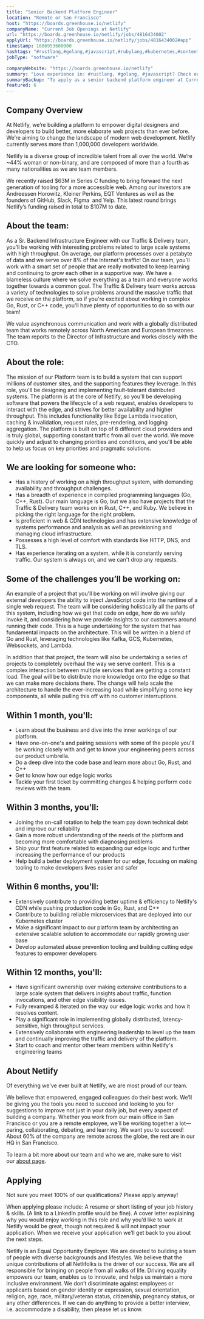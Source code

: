 ```yaml
---
title: "Senior Backend Platform Engineer"
location: "Remote or San Francisco"
host: "https://boards.greenhouse.io/netlify"
companyName: "Current Job Openings at Netlify"
url: "https://boards.greenhouse.io/netlify/jobs/4816434002"
applyUrl: "https://boards.greenhouse.io/netlify/jobs/4816434002#app"
timestamp: 1606953600000
hashtags: "#rustlang,#golang,#javascript,#rubylang,#kubernetes,#content,#ui/ux,#management,#git,#figma"
jobType: "software"

companyWebsite: "https://boards.greenhouse.io/netlify"
summary: "Love experience in: #rustlang, #golang, #javascript? Check out this job post!"
summaryBackup: "To apply as a senior backend platform engineer at Current Job Openings at Netlify, you preferably need to have some knowledge of: #rustlang, #golang, #javascript."
featured: 6
---
```


## Company Overview

At Netlify, we’re building a platform to empower digital designers and developers to build better, more elaborate web projects than ever before. We’re aiming to change the landscape of modern web development. Netlify currently serves more than 1,000,000 developers worldwide.

Netlify is a diverse group of incredible talent from all over the world. We’re ~44% woman or non-binary, and are composed of more than a fourth as many nationalities as we are team members.

We recently raised $63M in Series C funding to bring forward the next generation of tooling for a more accessible web. Among our investors are Andreessen Horowitz, Kleiner Perkins, EQT Ventures as well as the founders of GitHub, Slack, Figma  and Yelp. This latest round brings Netlify’s funding raised in total to $107M to date.

## About the team:

As a Sr. Backend Infrastructure Engineer with our Traffic & Delivery team, you’ll be working with interesting problems related to large scale systems with high throughput. On average, our platform processes over a petabyte of data and we serve over 8% of the internet's traffic! On our team, you'll work with a smart set of people that are really motivated to keep learning and continuing to grow each other in a supportive way. We have a blameless culture where we solve everything as a team and everyone works together towards a common goal. The Traffic & Delivery team works across a variety of technologies to solve problems around the massive traffic that we receive on the platform, so if you're excited about working in complex Go, Rust, or C++ code, you'll have plenty of opportunities to do so with our team!

We value asynchronous communication and work with a globally distributed team that works remotely across North American and European timezones. The team reports to the Director of Infrastructure and works closely with the CTO.

## About the role:

The mission of our Platform team is to build a system that can support millions of customer sites, and the supporting features they leverage. In this role, you'll be designing and implementing fault-tolerant distributed systems. The platform is at the core of Netlify, so you'll be developing software that powers the lifecycle of a web request, enables developers to interact with the edge, and strives for better availability and higher throughput. This includes functionality like Edge Lambda invocation, caching & invalidation, request rules, pre-rendering, and logging aggregation. The platform is built on top of 6 different cloud providers and is truly global, supporting constant traffic from all over the world. We move quickly and adjust to changing priorities and conditions, and you'll be able to help us focus on key priorities and pragmatic solutions.

## We are looking for someone who:

*   Has a history of working on a high throughput system, with demanding availability and throughput challenges.
*   Has a breadth of experience in compiled programming languages (Go, C++, Rust). Our main language is Go, but we also have projects that the Traffic & Delivery team works on in Rust, C++, and Ruby. We believe in picking the right language for the right problem.
*   Is proficient in web & CDN technologies and has extensive knowledge of systems performance and analysis as well as provisioning and managing cloud infrastructure.
*   Possesses a high level of comfort with standards like HTTP, DNS, and TLS.
*   Has experience iterating on a system, while it is constantly serving traffic. Our system is always on, and we can't drop any requests.

## Some of the challenges you’ll be working on:

An example of a project that you'll be working on will involve giving our external developers the ability to inject JavaScript code into the runtime of a single web request. The team will be considering holistically all the parts of this system, including how we get that code on edge, how do we safely invoke it, and considering how we provide insights to our customers around running their code. This is a huge undertaking for the system that has fundamental impacts on the architecture. This will be written in a blend of Go and Rust, leveraging technologies like Kafka, GCS, Kubernetes, Websockets, and Lambda.

In addition that that project, the team will also be undertaking a series of projects to completely overhaul the way we serve content. This is a complex interaction between multiple services that are getting a constant load. The goal will be to distribute more knowledge onto the edge so that we can make more decisions there. The change will help scale the architecture to handle the ever-increasing load while simplifying some key components, all while pulling this off with no customer interruptions.

## Within 1 month, you'll:

*   Learn about the business and dive into the inner workings of our platform.
*   Have one-on-one's and pairing sessions with some of the people you'll be working closely with and get to know your engineering peers across our product umbrella.
*   Do a deep dive into the code base and learn more about Go, Rust, and C++
*   Get to know how our edge logic works
*   Tackle your first ticket by committing changes & helping perform code reviews with the team.

## Within 3 months, you'll:

*   Joining the on-call rotation to help the team pay down technical debt and improve our reliability
*   Gain a more robust understanding of the needs of the platform and becoming more comfortable with diagnosing problems
*   Ship your first feature related to expanding our edge logic and further increasing the performance of our products
*   Help build a better deployment system for our edge, focusing on making tooling to make developers lives easier and safer

## Within 6 months, you'll:

*   Extensively contribute to providing better uptime & efficiency to Netlify's CDN while pushing production code in Go, Rust, and C++
*   Contribute to building reliable microservices that are deployed into our Kubernetes cluster
*   Make a significant impact to our platform team by architecting an extensive scalable solution to accommodate our rapidly growing user base
*   Develop automated abuse prevention tooling and building cutting edge features to empower developers

## Within 12 months, you'll:

*   Have significant ownership over making extensive contributions to a large scale system that delivers insights about traffic, function invocations, and other edge visibility issues.
*   Fully revamped & iterated on the way our edge logic works and how it resolves content.
*   Play a significant role in implementing globally distributed, latency-sensitive, high throughput services.
*   Extensively collaborate with engineering leadership to level up the team and continually improving the traffic and delivery of the platform.
*   Start to coach and mentor other team members within Netlify's engineering teams

## About Netlify

Of everything we've ever built at Netlify, we are most proud of our team.

We believe that empowered, engaged colleagues do their best work. We’ll be giving you the tools you need to succeed and looking to you for suggestions to improve not just in your daily job, but every aspect of building a company. Whether you work from our main office in San Francisco or you are a remote employee, we’ll be working together a lot—paring, collaborating, debating, and learning. We want you to succeed! About 60% of the company are remote across the globe, the rest are in our HQ in San Francisco.

To learn a bit more about our team and who we are, make sure to visit our [about page](http://netlify.com/about).

## Applying

Not sure you meet 100% of our qualifications? Please apply anyway!

When applying please include: A resume or short listing of your job history & skills. (A link to a LinkedIn profile would be fine). A cover letter explaining why you would enjoy working in this role and why you’d like to work at Netlify would be great, though not required & will not impact your application. When we receive your application we’ll get back to you about the next steps.

Netlify is an Equal Opportunity Employer. We are devoted to building a team of people with diverse backgrounds and lifestyles. We believe that the unique contributions of all Netlifolks is the driver of our success. We are all responsible for bringing on people from all walks of life. Driving equality empowers our team, enables us to innovate, and helps us maintain a more inclusive environment. We don’t discriminate against employees or applicants based on gender identity or expression, sexual orientation, religion, age, race, military/veteran status, citizenship, pregnancy status, or any other differences. If we can do anything to provide a better interview, i.e. accommodate a disability, then please let us know.
